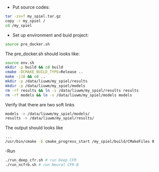 - Put source codes:
```bash
tar -zxvf my_spiel.tar.gz
copy -r my_spiel /
cd /my_spiel
```
- Set up environment and buid project:
```bash
source pre_docker.sh
```
The pre_docker.sh should looks like:
```bash
source env.sh
mkdir -p build && cd build
cmake -DCMAKE_BUILD_TYPE=Release ..
make -j10 && cd ..
mkdir -p /data/liuwm/my_spiel/results
mkdir -p /data/liuwm/my_spiel/models
rm -rf results && ln -s /data/liuwm/my_spiel/results results
rm -rf models && ln -s /data/liuwm/my_spiel/models models
```
Verify that there are two soft links
```bash
models -> /data/liuwm/my_spiel/models/
results -> /data/liuwm/my_spiel/results/
```
The output should looks like
```bash
...
/usr/bin/cmake -E cmake_progress_start /my_spiel/build/CMakeFiles 0
```
-Run
```bash
./run_deep_cfr.sh # run Deep CFR
./run_ncfrb.sh # run Neural CFR-B
```